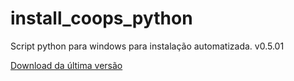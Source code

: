 # install_coops_python

Script python para windows para instalação automatizada. v0.5.01

[Download da última versão](https://github.com/dalraf/install_coops_python/releases/download/v0.5.01/install_coops_python.exe)
